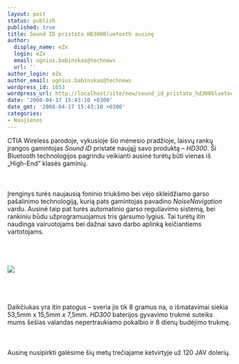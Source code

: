 ```yaml
---
layout: post
status: publish
published: true
title: Sound ID pristato HD300Bluetooth ausinę
author:
  display_name: eZx
  login: eZx
  email: ugnius.babinskas@technews
  url: ''
author_login: eZx
author_email: ugnius.babinskas@technews
wordpress_id: 1653
wordpress_url: http://localhost/site/new/sound_id_pristato_hd300bluetooth_ausine/
date: '2008-04-17 15:43:10 +0300'
date_gmt: '2008-04-17 15:43:10 +0300'
categories:
- Naujienos
---
```

<p>CTIA Wireless parodoje, vykusioje šio mėnesio pradžioje, laisvų rankų įrangos gamintojas <i>Sound ID</i> pristatė naująjį savo produktą – <i>HD300</i>. Ši Bluetooth technologijos pagrindu veikianti ausinė turėtų būti vienas iš „High-End“ klasės gaminių.<br />
<br><br />
<br>Įrenginys turės naujausią foninio triukšmo bei vėjo skleidžiamo garso pašalinimo technologiją, kurią pats gamintojas pavadino <i> NoiseNavigation</i> vardu. Ausinė taip pat turės automatinio garso reguliavimo sistemą, bei rankiniu būdu užprogramuojamus tris garsumo lygius. Tai turėtų itin naudinga vairuotojams bei dažnai savo darbo aplinką keičiantiems vartotojams.<br />
<br><br />
<br><br><img src="http://www.technews.lt/upl/Failai/HD300.jpg"><br><br />
<br><br />
<br>Daikčiukas yra itin patogus – sveria jis tik 8 gramus na, o išmatavimai siekia 53,5mm x 15,5mm x 7,5mm. <i>HD300</i> baterijos gyvavimo trukmė suteiks mums šešias valandas nepertraukiamo pokalbio ir 8 dienų budėjimo trukmę.<br />
<br><br />
<br>Ausinę nusipirkti galėsime šių metų trečiajame ketvirtyje už 120 JAV dolerių.<br />
<br></p>
